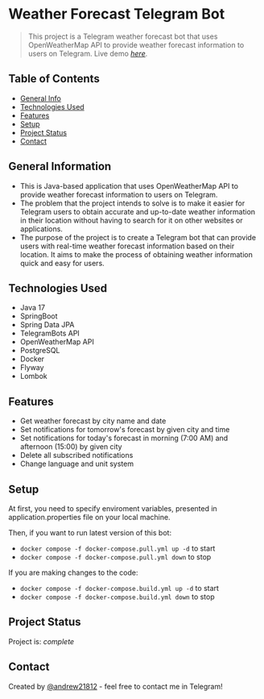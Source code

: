 # Weather Forecast Telegram Bot
> This project is a Telegram weather forecast bot that uses OpenWeatherMap API to provide weather forecast information to users on Telegram.
> Live demo [_here_](https://t.me/weather_2491_bot). 

## Table of Contents
* [General Info](#general-information)
* [Technologies Used](#technologies-used)
* [Features](#features)
* [Setup](#setup)
* [Project Status](#project-status)
* [Contact](#contact)


## General Information
- This is Java-based application that uses OpenWeatherMap API to provide weather forecast information to users on Telegram.
- The problem that the project intends to solve is to make it easier for Telegram users 
to obtain accurate and up-to-date weather information in their location without having to search for it on other websites or applications.
- The purpose of the project is to create a Telegram bot that can provide users with real-time weather forecast information based on their location. 
It aims to make the process of obtaining weather information quick and easy for users.


## Technologies Used
- Java 17 
- SpringBoot
- Spring Data JPA
- TelegramBots API
- OpenWeatherMap API
- PostgreSQL
- Docker
- Flyway
- Lombok


## Features
- Get weather forecast by city name and date
- Set notifications for tomorrow's forecast by given city and time
- Set notifications for today's forecast in morning (7:00 AM) and afternoon (15:00) by given city
- Delete all subscribed notifications
- Change language and unit system


## Setup
At first, you need to specify enviroment variables, presented in application.properties file on your local machine.

Then, if you want to run latest version of this bot:  
- `docker compose -f docker-compose.pull.yml up -d` to start  
- `docker compose -f docker-compose.pull.yml down` to stop  

If you are making changes to the code:  
- `docker compose -f docker-compose.build.yml up -d` to start  
- `docker compose -f docker-compose.build.yml down` to stop  

## Project Status
Project is: _complete_

## Contact
Created by [@andrew21812](https://t.me/andrew21812) - feel free to contact me in Telegram!


